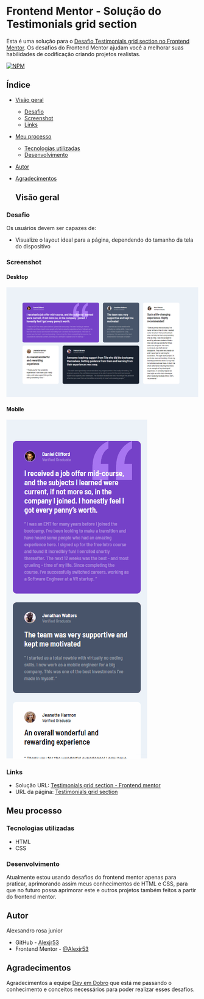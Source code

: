 # Frontend Mentor - Solução do Testimonials grid section

Esta é uma solução para o [Desafio Testimonials grid section no Frontend Mentor](https://www.frontendmentor.io/challenges/testimonials-grid-section-Nnw6J7Un7). Os desafios do Frontend Mentor ajudam você a melhorar suas habilidades de codificação criando projetos realistas.

[![NPM](https://img.shields.io/bower/l/MI)](https://github.com/Alexjr53/Testimonials-grid-section/blob/main/LICENSE)

## Índice

- [Visão geral](#visão-geral)
  - [Desafio](#desafio)
  - [Screenshot](#screenshot)
  - [Links](#links)
- [Meu processo](#meu-processo)
  - [Tecnologias utilizadas](#tecnologias-utilizadas)
  - [Desenvolvimento](#desenvolvimento)
- [Autor](#autor)
- [Agradecimentos](#agradecimentos)

  ## Visão geral

### Desafio

Os usuários devem ser capazes de:

- Visualize o layout ideal para a página, dependendo do tamanho da tela do dispositivo

### Screenshot

#### Desktop
![produto](src/images/screenshot-desktop.png)

#### Mobile
![produto](src/images/screenshot-mobile.gif)

### Links

- Solução URL: [Testimonials grid section - Frontend mentor](https://www.frontendmentor.io/solutions/testimonials-grid-section--Mq4T8z6iq)
- URL da página: [Testimonials grid section](https://alexjr53.github.io/Testimonials-grid-section/) 

## Meu processo

### Tecnologias utilizadas

- HTML
- CSS

### Desenvolvimento

Atualmente estou usando desafios do frontend mentor apenas para praticar, aprimorando assim meus conhecimentos de HTML e CSS, para que no futuro possa aprimorar este e outros projetos também feitos a partir do frontend mentor.

## Autor
Alexsandro rosa junior

- GitHub - [Alexjr53](https://github.com/Alexjr53)
- Frontend Mentor - [@Alexjr53](https://www.frontendmentor.io/profile/Alexjr53)

## Agradecimentos
Agradecimentos a equipe [Dev em Dobro](https://www.instagram.com/devemdobro/) que está me passando o conhecimento e conceitos necessários para poder realizar esses desafios.
